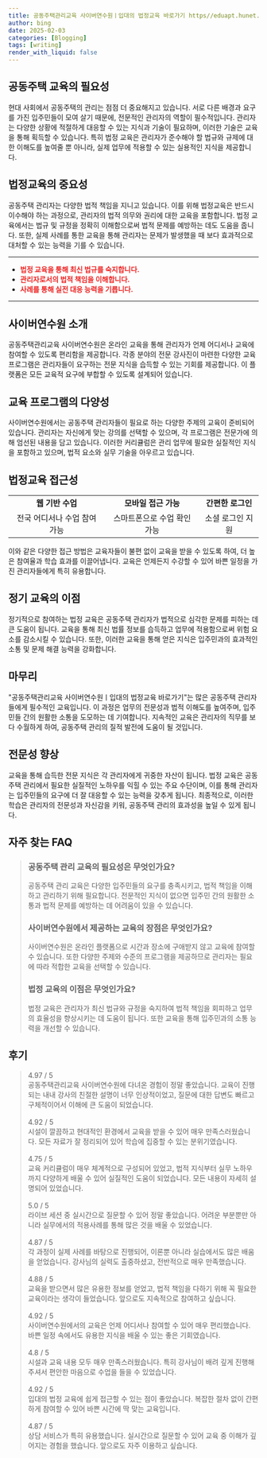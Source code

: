 ```yaml
---
title: 공동주택관리교육 사이버연수원ㅣ입대의 법정교육 바로가기 https//eduapt.hunet.co.kr 법정의무
author: bing
date: 2025-02-03
categories: [Blogging]
tags: [writing]
render_with_liquid: false
---
```



<h2 id='공동주택 교육의 필요성'>공동주택 교육의 필요성</h2>

<p>현대 사회에서 공동주택의 관리는 점점 더 중요해지고 있습니다. 서로 다른 배경과 요구를 가진 입주민들이 모여 살기 때문에, 전문적인 관리자의 역할이 필수적입니다. 관리자는 다양한 상황에 적절하게 대응할 수 있는 지식과 기술이 필요하며, 이러한 기술은 교육을 통해 획득할 수 있습니다. 특히 법정 교육은 관리자가 준수해야 할 법규와 규제에 대한 이해도를 높여줄 뿐 아니라, 실제 업무에 적용할 수 있는 실용적인 지식을 제공합니다. </p>

<h2 id='법정교육의 중요성'>법정교육의 중요성</h2>

<p>공동주택 관리자는 다양한 법적 책임을 지니고 있습니다. 이를 위해 법정교육은 반드시 이수해야 하는 과정으로, 관리자의 법적 의무와 권리에 대한 교육을 포함합니다. 법정 교육에서는 법규 및 규정을 정확히 이해함으로써 법적 문제를 예방하는 데도 도움을 줍니다. 또한, 실제 사례를 통한 교육을 통해 관리자는 문제가 발생했을 때 보다 효과적으로 대처할 수 있는 능력을 기를 수 있습니다.</p>

<hr />

<ul>
    <li><b><span style="color: #ee2323;">법정 교육을 통해 최신 법규를 숙지합니다.</span></b></li>
    <li><b><span style="color: #ee2323;">관리자로서의 법적 책임을 이해합니다.</span></b></li>
    <li><b><span style="color: #ee2323;">사례를 통해 실전 대응 능력을 기릅니다.</span></b></li>
</ul>

<hr />

<h2 id='사이버연수원 소개'>사이버연수원 소개</h2>

<p>공동주택관리교육 사이버연수원은 온라인 교육을 통해 관리자가 언제 어디서나 교육에 참여할 수 있도록 편리함을 제공합니다. 각종 분야의 전문 강사진이 마련한 다양한 교육 프로그램은 관리자들이 요구하는 전문 지식을 습득할 수 있는 기회를 제공합니다. 이 플랫폼은 모든 교육적 요구에 부합할 수 있도록 설계되어 있습니다.</p>

<h2 id='교육 프로그램의 다양성'>교육 프로그램의 다양성</h2>

<p>사이버연수원에서는 공동주택 관리자들이 필요로 하는 다양한 주제의 교육이 준비되어 있습니다. 관리자는 자신에게 맞는 강의를 선택할 수 있으며, 각 프로그램은 전문가에 의해 엄선된 내용을 담고 있습니다. 이러한 커리큘럼은 관리 업무에 필요한 실질적인 지식을 포함하고 있으며, 법적 요소와 실무 기술을 아우르고 있습니다.</p>

<h2 id='법정교육 접근성'>법정교육 접근성</h2>

<table>
    <tr>
        <td style="text-align: center; height: 17px;"><b>웹 기반 수업</b></td>
        <td style="text-align: center; height: 17px;"><b>모바일 접근 가능</b></td>
        <td style="text-align: center; height: 17px;"><b>간편한 로그인</b></td>
    </tr>
    <tr>
        <td style="text-align: center; height: 17px;">전국 어디서나 수업 참여 가능</td>
        <td style="text-align: center; height: 17px;">스마트폰으로 수업 확인 가능</td>
        <td style="text-align: center; height: 17px;">소셜 로그인 지원</td>
    </tr>
</table>

<p>이와 같은 다양한 접근 방법은 교육자들이 불편 없이 교육을 받을 수 있도록 하여, 더 높은 참여율과 학습 효과를 이끌어냅니다. 교육은 언제든지 수강할 수 있어 바쁜 일정을 가진 관리자들에게 특히 유용합니다.</p>

<h2 id='정기 교육의 이점'>정기 교육의 이점</h2>

<p>정기적으로 참여하는 법정 교육은 공동주택 관리자가 법적으로 심각한 문제를 피하는 데 큰 도움이 됩니다. 교육을 통해 최신 법률 정보를 습득하고 업무에 적용함으로써 위험 요소를 감소시킬 수 있습니다. 또한, 이러한 교육을 통해 얻은 지식은 입주민과의 효과적인 소통 및 문제 해결 능력을 강화합니다.</p>

<h2 id='마무리'>마무리</h2>

<p>"공동주택관리교육 사이버연수원ㅣ입대의 법정교육 바로가기"는 많은 공동주택 관리자들에게 필수적인 교육입니다. 이 과정은 업무의 전문성과 법적 이해도를 높여주며, 입주민들 간의 원활한 소통을 도모하는 데 기여합니다. 지속적인 교육은 관리자의 직무를 보다 수월하게 하여, 공동주택 관리의 질적 발전에 도움이 될 것입니다.</p>

<h2 id='전문성 향상'>전문성 향상</h2>

<p>교육을 통해 습득한 전문 지식은 각 관리자에게 귀중한 자산이 됩니다. 법정 교육은 공동주택 관리에서 필요한 실질적인 노하우를 익힐 수 있는 주요 수단이며, 이를 통해 관리자는 입주민들의 요구에 더 잘 대응할 수 있는 능력을 갖추게 됩니다. 최종적으로, 이러한 학습은 관리자의 전문성과 자신감을 키워, 공동주택 관리의 효과성을 높일 수 있게 됩니다.</p>


<h2 id='자주_찾는_FAQ'>자주 찾는 FAQ</h2>
<div itemscope="" itemtype="https://schema.org/FAQPage"> 
<blockquote> 
<div itemscope="" itemprop="mainEntity" itemtype="https://schema.org/Question"> 
<h3 itemprop="name">공동주택 관리 교육의 필요성은 무엇인가요?</h3> 
<div itemscope="" itemprop="acceptedAnswer" itemtype="https://schema.org/Answer"> 
<span itemprop="text"> 
<p>공동주택 관리 교육은 다양한 입주민들의 요구를 충족시키고, 법적 책임을 이해하고 관리하기 위해 필요합니다. 전문적인 지식이 없으면 입주민 간의 원활한 소통과 법적 문제를 예방하는 데 어려움이 있을 수 있습니다.</p> 
</span> 
</div> 
</div> 
<div itemscope="" itemprop="mainEntity" itemtype="https://schema.org/Question"> 
<h3 itemprop="name">사이버연수원에서 제공하는 교육의 장점은 무엇인가요?</h3> 
<div itemscope="" itemprop="acceptedAnswer" itemtype="https://schema.org/Answer"> 
<span itemprop="text"> 
<p>사이버연수원은 온라인 플랫폼으로 시간과 장소에 구애받지 않고 교육에 참여할 수 있습니다. 또한 다양한 주제와 수준의 프로그램을 제공하므로 관리자는 필요에 따라 적합한 교육을 선택할 수 있습니다.</p> 
</span> 
</div> 
</div> 
<div itemscope="" itemprop="mainEntity" itemtype="https://schema.org/Question"> 
<h3 itemprop="name">법정 교육의 이점은 무엇인가요?</h3> 
<div itemscope="" itemprop="acceptedAnswer" itemtype="https://schema.org/Answer"> 
<span itemprop="text"> 
<p>법정 교육은 관리자가 최신 법규와 규정을 숙지하여 법적 책임을 회피하고 업무의 효율성을 향상시키는 데 도움이 됩니다. 또한 교육을 통해 입주민과의 소통 능력을 개선할 수 있습니다.</p> 
</span> 
</div> 
</div> 
</blockquote> 
</div>
<h2 id='후기'>후기</h2>
<div itemscope itemtype="https://schema.org/Product">
  <blockquote>
  <div itemprop="review" itemscope itemtype="https://schema.org/Review">
      <div itemprop="reviewRating" itemscope itemtype="https://schema.org/Rating"> <span itemprop="ratingValue">4.97</span> / <span itemprop="bestRating">5</span> </div>
      <span itemprop="reviewBody">공동주택관리교육 사이버연수원에 다녀온 경험이 정말 좋았습니다. 교육이 진행되는 내내 강사의 친절한 설명이 너무 인상적이었고, 질문에 대한 답변도 빠르고 구체적이어서 이해에 큰 도움이 되었습니다.</span>
  </div>
  <br>
  <div itemprop="review" itemscope itemtype="https://schema.org/Review">
      <div itemprop="reviewRating" itemscope itemtype="https://schema.org/Rating"> <span itemprop="ratingValue">4.92</span> / <span itemprop="bestRating">5</span> </div>
      <span itemprop="reviewBody">시설이 깔끔하고 현대적인 환경에서 교육을 받을 수 있어 매우 만족스러웠습니다. 모든 자료가 잘 정리되어 있어 학습에 집중할 수 있는 분위기였습니다.</span>
  </div>
  <br>
  <div itemprop="review" itemscope itemtype="https://schema.org/Review">
      <div itemprop="reviewRating" itemscope itemtype="https://schema.org/Rating"> <span itemprop="ratingValue">4.75</span> / <span itemprop="bestRating">5</span> </div>
      <span itemprop="reviewBody">교육 커리큘럼이 매우 체계적으로 구성되어 있었고, 법적 지식부터 실무 노하우까지 다양하게 배울 수 있어 실질적인 도움이 되었습니다. 모든 내용이 자세히 설명되어 있었습니다.</span>
  </div>
  <br>
  <div itemprop="review" itemscope itemtype="https://schema.org/Review">
      <div itemprop="reviewRating" itemscope itemtype="https://schema.org/Rating"> <span itemprop="ratingValue">5.0</span> / <span itemprop="bestRating">5</span> </div>
      <span itemprop="reviewBody">라이브 세션 중 실시간으로 질문할 수 있어 정말 좋았습니다. 어려운 부분뿐만 아니라 실무에서의 적용사례를 통해 많은 것을 배울 수 있었습니다.</span>
  </div>
  <br>
  <div itemprop="review" itemscope itemtype="https://schema.org/Review">
      <div itemprop="reviewRating" itemscope itemtype="https://schema.org/Rating"> <span itemprop="ratingValue">4.87</span> / <span itemprop="bestRating">5</span> </div>
      <span itemprop="reviewBody">각 과정이 실제 사례를 바탕으로 진행되어, 이론뿐 아니라 실습에서도 많은 배움을 얻었습니다. 강사님의 실력도 출중하셨고, 전반적으로 매우 만족했습니다.</span>
  </div>
  <br>
  <div itemprop="review" itemscope itemtype="https://schema.org/Review">
      <div itemprop="reviewRating" itemscope itemtype="https://schema.org/Rating"> <span itemprop="ratingValue">4.88</span> / <span itemprop="bestRating">5</span> </div>
      <span itemprop="reviewBody">교육을 받으면서 많은 유용한 정보를 얻었고, 법적 책임을 다하기 위해 꼭 필요한 교육이라는 생각이 들었습니다. 앞으로도 지속적으로 참여하고 싶습니다.</span>
  </div>
  <br>
  <div itemprop="review" itemscope itemtype="https://schema.org/Review">
      <div itemprop="reviewRating" itemscope itemtype="https://schema.org/Rating"> <span itemprop="ratingValue">4.92</span> / <span itemprop="bestRating">5</span> </div>
      <span itemprop="reviewBody">사이버연수원에서의 교육은 언제 어디서나 참여할 수 있어 매우 편리했습니다. 바쁜 일정 속에서도 유용한 지식을 배울 수 있는 좋은 기회였습니다.</span>
  </div>
  <br>
  <div itemprop="review" itemscope itemtype="https://schema.org/Review">
      <div itemprop="reviewRating" itemscope itemtype="https://schema.org/Rating"> <span itemprop="ratingValue">4.8</span> / <span itemprop="bestRating">5</span> </div>
      <span itemprop="reviewBody">시설과 교육 내용 모두 매우 만족스러웠습니다. 특히 강사님이 배려 깊게 진행해 주셔서 편안한 마음으로 수업을 들을 수 있었습니다.</span>
  </div>
  <br>
  <div itemprop="review" itemscope itemtype="https://schema.org/Review">
      <div itemprop="reviewRating" itemscope itemtype="https://schema.org/Rating"> <span itemprop="ratingValue">4.92</span> / <span itemprop="bestRating">5</span> </div>
      <span itemprop="reviewBody">입대의 법정 교육에 쉽게 접근할 수 있는 점이 좋았습니다. 복잡한 절차 없이 간편하게 참여할 수 있어 바쁜 시간에 딱 맞는 교육입니다.</span>
  </div>
  <br>
  <div itemprop="review" itemscope itemtype="https://schema.org/Review">
      <div itemprop="reviewRating" itemscope itemtype="https://schema.org/Rating"> <span itemprop="ratingValue">4.87</span> / <span itemprop="bestRating">5</span> </div>
      <span itemprop="reviewBody">상담 서비스가 특히 유용했습니다. 실시간으로 질문할 수 있어 교육 중 이해가 깊어지는 경험을 했습니다. 앞으로도 자주 이용하고 싶습니다.</span>
  </div>
  </blockquote>
</div>
